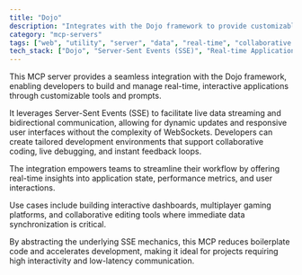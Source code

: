 ```yaml
---
title: "Dojo"
description: "Integrates with the Dojo framework to provide customizable tools and prompts for real-time, interactive development environments using Server-Sent Events."
category: "mcp-servers"
tags: ["web", "utility", "server", "data", "real-time", "collaborative coding", "live debugging", "interactive dashboards", "multiplayer gaming", "synchronization"]
tech_stack: ["Dojo", "Server-Sent Events (SSE)", "Real-time Applications", "Interactive Development Environments", "Collaborative Editing Tools"]
---
```


This MCP server provides a seamless integration with the Dojo framework, enabling developers to build and manage real-time, interactive applications through customizable tools and prompts. 

It leverages Server-Sent Events (SSE) to facilitate live data streaming and bidirectional communication, allowing for dynamic updates and responsive user interfaces without the complexity of WebSockets. Developers can create tailored development environments that support collaborative coding, live debugging, and instant feedback loops.

The integration empowers teams to streamline their workflow by offering real-time insights into application state, performance metrics, and user interactions. 

Use cases include building interactive dashboards, multiplayer gaming platforms, and collaborative editing tools where immediate data synchronization is critical. 

By abstracting the underlying SSE mechanics, this MCP reduces boilerplate code and accelerates development, making it ideal for projects requiring high interactivity and low-latency communication.